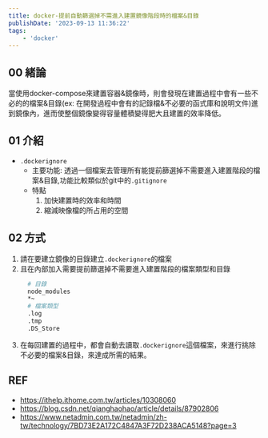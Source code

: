 ```yaml
---
title: docker-提前自動篩選掉不需進入建置鏡像階段時的檔案&目錄
publishDate: '2023-09-13 11:36:22'
tags: 
    - 'docker'
---
```


## 00 緒論
當使用docker-compose來建置容器&鏡像時，則會發現在建置過程中會有一些不必的的檔案&目錄(ex: 在開發過程中會有的記錄檔&不必要的函式庫和說明文件)進到鏡像內，進而使整個鏡像變得容量體積變得肥大且建置的效率降低。

## 01 介紹
- `.dockerignore`
  * 主要功能: 透過一個檔案去管理所有能提前篩選掉不需要進入建置階段的檔案&目錄,功能比較類似於git中的`.gitignore`
  * 特點
    1. 加快建置時的效率和時間
    2. 縮減映像檔的所占用的空間

## 02 方式
1. 請在要建立鏡像的目錄建立`.dockerignore`的檔案
2. 且在內部加入需要提前篩選掉不需要進入建置階段的檔案類型和目錄
   ```bash
     # 目錄
     node_modules
     *~
     # 檔案類型
     .log
     .tmp
     .DS_Store
   ```
3. 在每回建置的過程中，都會自動去讀取`.dockerignore`這個檔案，來進行挑除不必要的檔案&目錄，來達成所需的結果。

## REF
- https://ithelp.ithome.com.tw/articles/10308060
- https://blog.csdn.net/qianghaohao/article/details/87902806
- https://www.netadmin.com.tw/netadmin/zh-tw/technology/7BD73E2A172C4847A3F72D238ACA5148?page=3